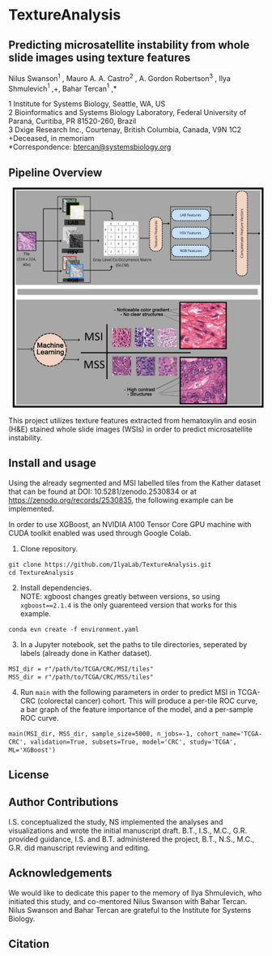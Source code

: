 # TextureAnalysis
## Predicting microsatellite instability from whole slide images using texture features
Nilus Swanson$`^1`$ , Mauro A. A. Castro$`^2`$ , A. Gordon Robertson$`^3`$ , Ilya Shmulevich$`^1`$ ,+, Bahar Tercan$`^1`$ ,*   

1 Institute for Systems Biology, Seattle, WA, US  
2 Bioinformatics and Systems Biology Laboratory, Federal University of Paraná, Curitiba, PR 81520-260, Brazil  
3 Dxige Research Inc., Courtenay, British Columbia, Canada, V9N 1C2  
+Deceased, in memoriam  
*Correspondence: btercan@systemsbiology.org  


## Pipeline Overview
![Image of the texture analysis pipeline for predciting MSI.](/images/MSI-vs-MSS-fig.png)

This project utilizes texture features extracted from hematoxylin and eosin (H&E) stained whole slide images (WSIs) in order to predict microsatellite instability. 

## Install and usage
Using the already segmented and MSI labelled tiles from the Kather dataset that can be found at DOI: 10.5281/zenodo.2530834 or at https://zenodo.org/records/2530835, the following example can be implemented.  

In order to use XGBoost, an NVIDIA A100 Tensor Core GPU machine with CUDA toolkit enabled was used through Google Colab.

1. Clone repository.
```
git clone https://github.com/IlyaLab/TextureAnalysis.git 
cd TextureAnalysis
```

2. Install dependencies.  
   NOTE: xgboost changes greatly between versions, so using `xgboost==2.1.4` is the only guarenteed version that works for this example.
```
conda evn create -f environment.yaml
```

3. In a Jupyter notebook, set the paths to tile directories, seperated by labels (already done in Kather dataset).
```
MSI_dir = r"/path/to/TCGA/CRC/MSI/tiles"
MSS_dir = r"/path/to/TCGA/CRC/MSS/tiles"
```

4. Run `main` with the following parameters in order to predict MSI in TCGA-CRC (colorectal cancer) cohort. This will produce a per-tile ROC curve, a bar graph of the feature importance of the model, and a per-sample ROC curve.
```
main(MSI_dir, MSS_dir, sample_size=5000, n_jobs=-1, cohort_name='TCGA-CRC', validation=True, subsets=True, model='CRC', study='TCGA', ML='XGBoost')
```


## License

## Author Contributions
I.S. conceptualized the study, NS implemented the analyses and visualizations and wrote the initial manuscript draft. B.T., I.S., M.C., G.R. provided guidance, I.S. and B.T. administered the project, B.T., N.S., M.C., G.R.  did manuscript reviewing and editing.

## Acknowledgements
We would like to dedicate this paper to the memory of Ilya Shmulevich, who initiated this study, and co-mentored Nilus Swanson with Bahar Tercan. Nilus Swanson and Bahar Tercan are grateful to the Institute for Systems Biology.

## Citation










